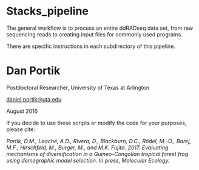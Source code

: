 # Stacks_pipeline

The general workflow is to process an entire ddRADseq data set, from raw sequencing reads to creating input files for commonly used programs.

There are specific instructions in each subdirectory of this pipeline.


# Dan Portik

Postdoctoral Researcher, University of Texas at Arlington

daniel.portik@uta.edu

August 2016


If you decide to use these scripts or modify the code for your purposes, please cite:


*Portik, D.M., Leaché, A.D., Rivera, D., Blackburn, D.C., Rödel, M.-O., Barej, M.F., 
Hirschfeld, M., Burger, M., and M.K. Fujita. 2017. Evaluating mechanisms of diversification 
in a Guineo-Congolian tropical forest frog using demographic model selection. 
In press, Molecular Ecology.*
